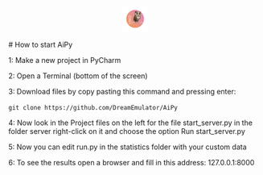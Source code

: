 <p align="center">
  <img src="server/img/OWLI_transparent.png" height="50" width="50" title="Owli sees all">
</p>
# How to start AiPy

1: Make a new project in PyCharm

2: Open a Terminal (bottom of the screen)

3: Download files by copy pasting this command and pressing enter:

`git clone https://github.com/DreamEmulator/AiPy`

4: Now look in the Project files on the left for the file start_server.py in the folder server
right-click on it and choose the option Run start_server.py

5: Now you can edit run.py in the statistics folder with your custom data

6: To see the results open a browser and fill in this address: 127.0.0.1:8000